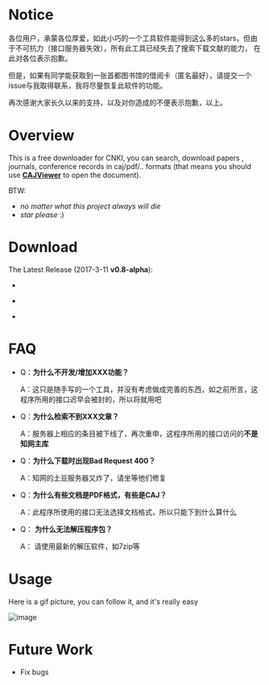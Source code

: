 # Notice
各位用户，承蒙各位厚爱，如此小巧的一个工具软件能得到这么多的stars，但由于不可抗力（接口服务器失效），所有此工具已经失去了搜索下载文献的能力，
在此对各位表示抱歉。

但是，如果有同学能获取到一张首都图书馆的借阅卡（匿名最好），请提交一个issue与我取得联系，我将尽量恢复此软件的功能。

再次感谢大家长久以来的支持，以及对你造成的不便表示抱歉，以上。



# Overview
This is a free downloader for CNKI, you can search, download papers , journals, conference records in caj/pdf/.. formats (that 
means you should use [**CAJViewer**](http://www.portablesoft.org/cajviewer-lite/) to open the document).

BTW:
- *no matter what this project always will die*
- *star please* :)

# Download
The Latest Release (2017-3-11 **v0.8-alpha**):
+ ~~~[Windows Portable](https://github.com/amyhaber/cnki-downloader/releases/download/v0.8-alpha/cnki-downloader-windows.zip)~~~
+ ~~~[Linux Portable](https://github.com/amyhaber/cnki-downloader/releases/download/v0.8-alpha/cnki-downloader-linux.zip)~~~
+ ~~~[Mac Portable](https://github.com/amyhaber/cnki-downloader/releases/download/v0.8-alpha/cnki-downloader-darwin.zip)~~~

# FAQ
- Q：**为什么不开发/增加XXX功能？**

  A：这只是随手写的一个工具，并没有考虑做成完善的东西，如之前所言，这程序所用的接口迟早会被封的，所以将就用吧

- Q：**为什么检索不到XXX文章？**

  A：服务器上相应的条目被下线了，再次重申，这程序所用的接口访问的**不是知网主库**
  
- Q：**为什么下载时出现Bad Request 400？**

  A：知网的土豆服务器又炸了，请坐等他们修复

- Q：**为什么有些文档是PDF格式，有些是CAJ？**

  A：此程序所使用的接口无法选择文档格式，所以只能下到什么算什么

- Q： **为什么无法解压程序包？**

  A： 请使用最新的解压软件，如7zip等

# Usage
Here is a gif picture, you can follow it, and it's really easy

![image](https://github.com/amyhaber/cnki-downloader/blob/master/screenshots/showcase2.gif)

# Future Work
+ Fix bugs
